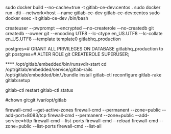 sudo docker build --no-cache=true -t gitlab-ce-dev:centos .
sudo docker run -dti --network=host --name gitlab-ce-dev gitlab-ce-dev:centos
sudo docker exec -it gitlab-ce-dev /bin/bash

createuser --pwprompt --encrypted --no-createrole --no-createdb git
createdb --owner git --encoding UTF8 --lc-ctype en_US.UTF8 --lc-collate en_US.UTF8 --template template0 gitlabhq_production

postgres=# GRANT ALL PRIVILEGES ON DATABASE gitlabhq_production to git
postgres=# ALTER ROLE git CREATEROLE SUPERUSER;

**** /opt/gitlab/embedded/bin/runsvdir-start
cd /opt/gitlab/embedded/service/gitlab-rails
/opt/gitlab/embedded/bin/./bundle install
gitlab-ctl reconfigure
gitlab-rake gitlab:setup

gitlab-ctl restart
gitlab-ctl status

#chown git:git /var/opt/gitlab

firewall-cmd --get-active-zones
firewall-cmd --permanent --zone=public --add-port=8083/tcp
firewall-cmd --permanent --zone=public --add-service=http
firewall-cmd --list-ports
firewall-cmd --reload
firewall-cmd --zone=public --list-ports
firewall-cmd --list-all
